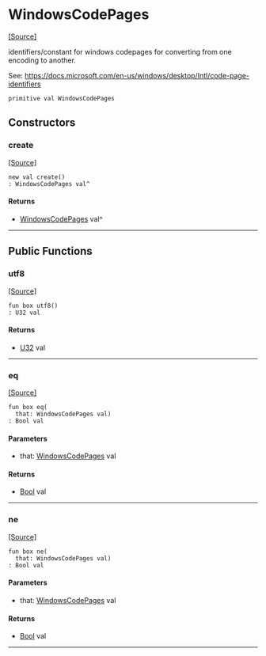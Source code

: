 # WindowsCodePages
<span class="source-link">[[Source]](src/appdirs/windows_codepages.md#L1)</span>

identifiers/constant for windows codepages for converting from one encoding to another.

See: https://docs.microsoft.com/en-us/windows/desktop/Intl/code-page-identifiers


```pony
primitive val WindowsCodePages
```

## Constructors

### create
<span class="source-link">[[Source]](src/appdirs/windows_codepages.md#L1)</span>


```pony
new val create()
: WindowsCodePages val^
```

#### Returns

* [WindowsCodePages](appdirs-WindowsCodePages.md) val^

---

## Public Functions

### utf8
<span class="source-link">[[Source]](src/appdirs/windows_codepages.md#L7)</span>


```pony
fun box utf8()
: U32 val
```

#### Returns

* [U32](builtin-U32.md) val

---

### eq
<span class="source-link">[[Source]](src/appdirs/windows_codepages.md#L7)</span>


```pony
fun box eq(
  that: WindowsCodePages val)
: Bool val
```
#### Parameters

*   that: [WindowsCodePages](appdirs-WindowsCodePages.md) val

#### Returns

* [Bool](builtin-Bool.md) val

---

### ne
<span class="source-link">[[Source]](src/appdirs/windows_codepages.md#L7)</span>


```pony
fun box ne(
  that: WindowsCodePages val)
: Bool val
```
#### Parameters

*   that: [WindowsCodePages](appdirs-WindowsCodePages.md) val

#### Returns

* [Bool](builtin-Bool.md) val

---

